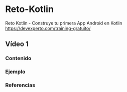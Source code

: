 # Reto-Kotlin
Reto Kotlin - Construye tu primera App Android en Kotlin https://devexperto.com/training-gratuito/

## Vídeo 1 

### Contenido

### Ejemplo 

### Referencias 
